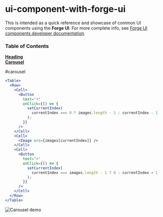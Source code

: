 # ui-component-with-forge-ui

This is intended as a quick reference and showcase of common UI components using the **Forge UI**. For more complete info, see [Forge UI components developer documentation](https://developer.atlassian.com/platform/forge/ui-components/).

### Table of Contents

**[Heading](#installation-instructions)**<br>
**[Carousel](#carousel)**<br>

#carousel

```jsx
<Table>
  <Row>
    <Cell>
      <Button
        text="<"
        onClick={() => {
          setCurrentIndex(
            currentIndex === 0 ? images.length - 1 : currentIndex - 1
          );
        }}
      />
    </Cell>
    <Cell>
      <Image src={images[currentIndex]} />
    </Cell>
    <Cell>
      <Button
        text=">"
        onClick={() => {
          setCurrentIndex(
            currentIndex === images.length - 1 ? 0 : currentIndex + 1
          );
        }}
      />
    </Cell>
  </Row>
</Table>
```

![Carousel demo](./img/carousel-demo.gif)
